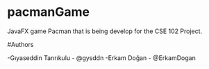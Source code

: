 # pacmanGame

 JavaFX game Pacman that is being develop for the CSE 102 Project.
 
 #Authors
 
 -Gıyaseddin Tanrıkulu - @gysddn
 -Erkam Doğan - @ErkamDogan
